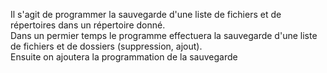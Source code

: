 Il s'agit de programmer la sauvegarde d'une liste de fichiers et de répertoires dans un répertoire donné.\
Dans un permier temps le programme effectuera la sauvegarde d'une liste de fichiers et de dossiers (suppression, ajout).\
Ensuite on ajoutera la programmation de la sauvegarde
